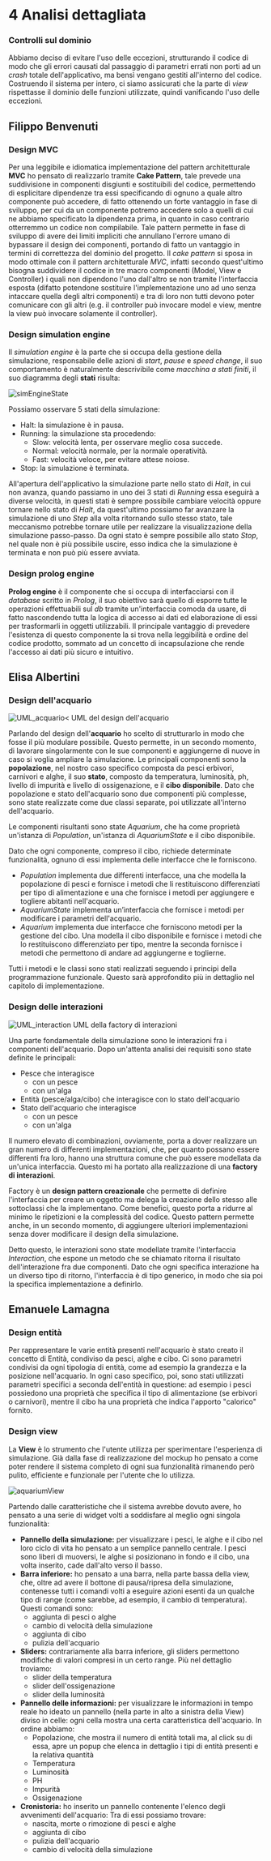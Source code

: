 # 4 Analisi dettagliata

### Controlli sul dominio
Abbiamo deciso di evitare l'uso delle eccezioni, strutturando il codice di modo che gli errori causati dal passaggio di parametri errati non porti ad un *crash* totale dell'applicativo, ma bensì vengano gestiti all'interno del codice.
Costruendo il sistema per intero, ci siamo assicurati che la parte di *view* rispettasse il dominio delle funzioni utilizzate, quindi vanificando l'uso delle eccezioni.

## Filippo Benvenuti

### Design MVC
Per una leggibile e idiomatica implementazione del pattern architetturale **MVC** ho pensato di realizzarlo tramite **Cake Pattern**, tale prevede una suddivisione in componenti disgiunti e sostituibili del codice, permettendo di esplicitare dipendenze tra essi specificando di ognuno a quale altro componente può accedere, di fatto ottenendo un forte vantaggio in fase di sviluppo, per cui da un componente potremo accedere solo a quelli di cui ne abbiamo specificato la dipendenza prima, in quanto in caso contrario otterremmo un codice non compilabile.
Tale pattern permette in fase di sviluppo di avere dei limiti impliciti che annullano l'errore umano di bypassare il design dei componenti, portando di fatto un vantaggio in termini di correttezza del dominio del progetto.
Il *cake pattern* si sposa in modo ottimale con il pattern architetturale *MVC*, infatti secondo quest'ultimo bisogna suddividere il codice in tre macro componenti (Model, View e Controller) i quali non dipendono l'uno dall'altro se non tramite l'interfaccia esposta (difatto potendone sostituire l'implementazione uno ad uno senza intaccare quella degli altri componenti) e tra di loro non tutti devono poter comunicare con gli altri (e.g. il controller può invocare model e view, mentre la view può invocare solamente il controller).

### Design simulation engine
Il *simulation engine* è la parte che si occupa della gestione della simulazione, responsabile delle azioni di *start*, *pause* e *speed change*, il suo comportamento è naturalmente descrivibile come *macchina a stati finiti*, il suo diagramma degli **stati** risulta:

![simEngineState](img/sim_engine_state.png)

Possiamo osservare 5 stati della simulazione:
- Halt: la simulazione è in pausa.
- Running: la simulazione sta procedendo:
  - Slow: velocità lenta, per osservare meglio cosa succede.
  - Normal: velocità normale, per la normale operatività.
  - Fast: velocità veloce, per evitare attese noiose.
- Stop: la simulazione è terminata.

All'apertura dell'applicativo la simulazione parte nello stato di *Halt*, in cui non avanza, quando passiamo in uno dei 3 stati di *Running* essa eseguirà a diverse velocità, in questi stati è sempre possibile cambiare velocità oppure tornare nello stato di *Halt*, da quest'ultimo possiamo far avanzare la simulazione di uno *Step* alla volta ritornando sullo stesso stato, tale meccanismo potrebbe tornare utile per realizzare la visualizzazione della simulazione passo-passo.
Da ogni stato è sempre possibile allo stato *Stop*, nel quale non è più possibile uscire, esso indica che la simulazione è terminata e non può più essere avviata.

### Design prolog engine
**Prolog engine** è il componente che si occupa di interfacciarsi con il *database* scritto in *Prolog*, il suo obiettivo sarà quello di esporre tutte le operazioni effettuabili sul *db* tramite un'interfaccia comoda da usare, di fatto nascondendo tutta la logica di accesso ai dati ed elaborazione di essi per trasformarli in oggetti utilizzabili.
Il principale vantaggio di prevedere l'esistenza di questo componente la si trova nella leggibilità e ordine del codice prodotto, sommato ad un concetto di incapsulazione che rende l'accesso ai dati più sicuro e intuitivo.

## Elisa Albertini

### Design dell'acquario

![UML_acquario<](img/UML_aquarium.png)
UML del design dell'acquario

Parlando del design dell'**acquario** ho scelto di strutturarlo in modo che fosse il più modulare possibile. Questo permette, in un secondo momento, di lavorare singolarmente con le sue componenti e aggiungerne di nuove in caso si voglia ampliare la simulazione.
Le principali componenti sono la **popolazione**, nel nostro caso specifico composta da pesci erbivori, carnivori e alghe, il suo **stato**, composto da temperatura, luminosità, ph, livello di impurità e livello di ossigenazione, e il **cibo disponibile**. Dato che popolazione e stato dell'acquario sono due componenti più complesse, sono state realizzate come due classi separate, poi utilizzate all'interno dell'acquario.
 
Le componenti risultanti sono state *Aquarium*, che ha come proprietà un'istanza di *Population*, un'istanza di *AquariumState* e il cibo disponibile.
 
Dato che ogni componente, compreso il cibo, richiede determinate funzionalità, ognuno di essi implementa delle interfacce che le forniscono. 
* *Population* implementa due differenti interfacce, una che modella la popolazione di pesci e fornisce i metodi che li restituiscono differenziati per tipo di alimentazione e una che fornisce i metodi per aggiungere e togliere abitanti nell'acquario.
* *AquariumState* implementa un’interfaccia che fornisce i metodi per modificare i parametri dell'acquario.
* *Aquarium* implementa due interfacce che forniscono metodi per la gestione del cibo. Una modella il cibo disponibile e fornisce i metodi che lo restituiscono differenziato per tipo, mentre la seconda fornisce i metodi che permettono di andare ad aggiungerne e toglierne.
 
Tutti i metodi e le classi sono stati realizzati seguendo i principi della programmazione funzionale. Questo sarà approfondito più in dettaglio nel capitolo di implementazione.


### Design delle interazioni
![UML_interaction](img/UML_Interaction.png)
UML della factory di interazioni

Una parte fondamentale della simulazione sono le interazioni fra i componenti dell'acquario.
Dopo un'attenta analisi dei requisiti sono state definite le principali:
* Pesce che interagisce
    * con un pesce
    * con un'alga
* Entità (pesce/alga/cibo) che interagisce con lo stato dell'acquario
* Stato dell'acquario che interagisce
  * con un pesce
  * con un'alga
 
 Il numero elevato di combinazioni, ovviamente, porta a dover realizzare un gran numero di differenti implementazioni, che, per quanto possano essere differenti fra loro, hanno una struttura comune che può essere modellata da un'unica interfaccia. Questo mi ha portato alla realizzazione di una **factory di interazioni**. 
 
Factory è un **design pattern creazionale** che permette di definire l'interfaccia per creare un oggetto ma delega la creazione dello stesso alle sottoclassi che la implementano.
Come benefici, questo porta a ridurre al minimo le ripetizioni e la complessità del codice. Questo pattern permette anche, in un secondo momento, di aggiungere ulteriori implementazioni senza dover modificare il design della simulazione.
 
Detto questo, le interazioni sono state modellate tramite l'interfaccia *Interaction*, che espone un metodo che se chiamato ritorna il risultato dell'interazione fra due componenti. Dato che ogni specifica interazione ha un diverso tipo di ritorno, l'interfaccia è di tipo generico, in modo che sia poi la specifica implementazione a definirlo.

## Emanuele Lamagna

### Design entità
Per rappresentare le varie entità presenti nell'acquario è stato creato il concetto di Entità, condiviso da pesci, alghe e cibo. Ci sono parametri condivisi da ogni tipologia di entità, come ad esempio la grandezza e la posizione nell'acquario. In ogni caso specifico, poi, sono stati utilizzati parametri specifici a seconda dell'entità in questione: ad esempio i pesci possiedono una proprietà che specifica il tipo di alimentazione (se erbivori o carnivori), mentre il cibo ha una proprietà che indica l'apporto "calorico" fornito.

### Design view
La **View** è lo strumento che l'utente utilizza per sperimentare l'esperienza di simulazione. Già dalla fase di realizzazione del mockup ho pensato a come poter rendere il sistema completo di ogni sua funzionalità rimanendo però pulito, efficiente e funzionale per l'utente che lo utilizza.

![aquariumView](img/aquarium.png)

Partendo dalle caratteristiche che il sistema avrebbe dovuto avere, ho pensato a una serie di widget volti a soddisfare al meglio ogni singola funzionalità:

- **Pannello della simulazione:** per visualizzare i pesci, le alghe e il cibo nel loro ciclo di vita ho pensato a un semplice pannello centrale.
  I pesci sono liberi di muoversi, le alghe si posizionano in fondo e il cibo, una volta inserito, cade dall'alto verso il basso.
- **Barra inferiore:** ho pensato a una barra, nella parte bassa della view, che, oltre ad avere il bottone di pausa/ripresa della simulazione, contenesse tutti i comandi volti a eseguire azioni esenti da un qualche tipo di range (come sarebbe, ad esempio, il cambio di temperatura).
  Questi comandi sono:
  - aggiunta di pesci o alghe
  - cambio di velocità della simulazione
  - aggiunta di cibo
  - pulizia dell'acquario
- **Sliders:** contrariamente alla barra inferiore, gli sliders permettono modifiche di valori compresi in un certo range. Più nel dettaglio troviamo:
  - slider della temperatura
  - slider dell'ossigenazione
  - slider della luminosità
- **Pannello delle informazioni:** per visualizzare le informazioni in tempo reale ho ideato un pannello (nella parte in alto a sinistra della View) diviso in celle: ogni cella mostra una certa caratteristica dell'acquario. In ordine abbiamo:
  - Popolazione, che mostra il numero di entità totali ma, al click su di essa, apre un popup che elenca in dettaglio i tipi di entità presenti e la relativa quantità
  - Temperatura
  - Luminosità
  - PH
  - Impurità
  - Ossigenazione
- **Cronistoria:** ho inserito un pannello contenente l'elenco degli avvenimenti dell'acquario: Tra di essi possiamo trovare:
  - nascita, morte o rimozione di pesci e alghe
  - aggiunta di cibo
  - pulizia dell'acquario
  - cambio di velocità della simulazione
